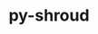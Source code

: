 ---
title: "py-shroud"
layout: cache
categories: [package, develop]
meta: {"compilers": ["gcc@=7.5.0"], "num_specs": 5, "num_specs_by_stack": {"radiuss": 5, "root": 5}, "oss": ["ubuntu18.04"], "platforms": ["linux"], "stacks": ["radiuss", "root"], "targets": ["x86_64_v3"], "versions": ["0.12.2"]}
spec_details: [{"compiler": "gcc@=7.5.0", "hash": "djaku2trm2fzpgqbqkdz7tkiner2yrcq", "os": "ubuntu18.04", "platform": "linux", "size": "-", "stacks": ["radiuss", "root"], "target": "x86_64_v3", "variants": ["build_system=python_pip"], "versions": ["0.12.2"]}, {"compiler": "gcc@=7.5.0", "hash": "juomdxedtjgyxq3b4vsrkz2yblbihwhe", "os": "ubuntu18.04", "platform": "linux", "size": "-", "stacks": ["radiuss", "root"], "target": "x86_64_v3", "variants": ["build_system=python_pip"], "versions": ["0.12.2"]}, {"compiler": "gcc@=7.5.0", "hash": "lh37vzodrsrumerr2hwr3o4muwkwno77", "os": "ubuntu18.04", "platform": "linux", "size": "-", "stacks": ["radiuss", "root"], "target": "x86_64_v3", "variants": ["build_system=python_pip"], "versions": ["0.12.2"]}, {"compiler": "gcc@=7.5.0", "hash": "ngxlnhb77c62t74c2setqykx4jb65tid", "os": "ubuntu18.04", "platform": "linux", "size": "-", "stacks": ["radiuss", "root"], "target": "x86_64_v3", "variants": ["build_system=python_pip"], "versions": ["0.12.2"]}, {"compiler": "gcc@=7.5.0", "hash": "tn6jbmpw5r2c7537t4y6i3ydejce2jfg", "os": "ubuntu18.04", "platform": "linux", "size": "-", "stacks": ["radiuss", "root"], "target": "x86_64_v3", "variants": ["build_system=python_pip"], "versions": ["0.12.2"]}]
---